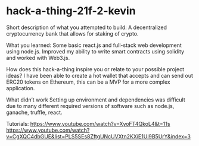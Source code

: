 # hack-a-thing-21f-2-kevin

Short description of what you attempted to build:
A decentralized cryptocurrency bank that allows for staking of crypto.

What you learned:
Some basic react.js and full-stack web development using node.js. Improved my ability to write smart contracts using solidity and worked with Web3.js.

How does this hack-a-thing inspire you or relate to your possible project ideas?
I have been able to create a hot wallet that accepts and can send out ERC20 tokens on Ethereum, this can be a MVP for a more complex application.

What didn’t work
Setting up environment and dependencies was difficult due to many different required versions of software such as node.js, ganache, truffle, react.

Tutorials:
https://www.youtube.com/watch?v=XyoFT4QkoL4&t=11s
https://www.youtube.com/watch?v=CgXQC4dbGUE&list=PLS5SEs8ZftgUNcUVXtn2KXiE1Ui9B5UrY&index=3
